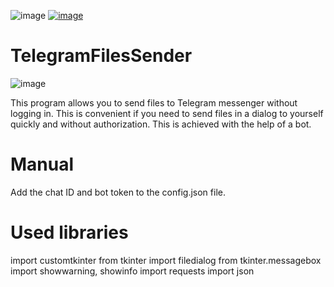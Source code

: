 
![image](https://img.shields.io/badge/Python-14354C?style=for-the-badge&logo=python&logoColor=white) [![image](https://img.shields.io/badge/Telegram-2CA5E0?style=for-the-badge&logo=telegram&logoColor=white)](https://t.me/illusionere)

# TelegramFilesSender
![image](https://github.com/fuzzy-wuzzy-baf/TelegramFilesSender/assets/58778694/f9db9a34-6cd3-4f58-9541-4e181759aeda)

This program allows you to send files to Telegram messenger without logging in. This is convenient if you need to send files in a dialog to yourself quickly and without authorization. This is achieved with the help of a bot.
# Manual
Add the chat ID and bot token to the config.json file.

# Used libraries
import customtkinter
from tkinter import filedialog
from tkinter.messagebox import showwarning, showinfo
import requests
import json

